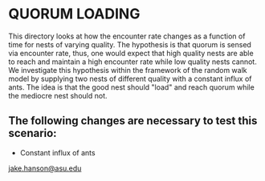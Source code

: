# QUORUM LOADING

This directory looks at how the encounter rate changes as a function of time for nests of varying quality. The hypothesis is that quorum is sensed via encounter rate, thus, one would expect that high quality nests are able to reach and maintain a high encounter rate while low quality nests cannot. We investigate this hypothesis within the framework of the random walk model by supplying two nests of different quality with a constant influx of ants. The idea is that the good nest should "load" and reach quorum while the mediocre nest should not.

## The following changes are necessary to test this scenario:
- Constant influx of ants

jake.hanson@asu.edu
